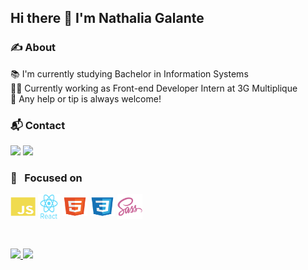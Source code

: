 ## Hi there 👋 I'm Nathalia Galante

### ✍️ About

📚 I'm currently studying Bachelor in Information Systems <br>
👩‍💻 Currently working as Front-end Developer Intern at 3G Multiplique <br>
💬 Any help or tip is always welcome! <br>

### 📬 Contact

<div>
  <a href = "mailto:nathsgg@gmail.com"><img src="https://img.shields.io/badge/Gmail-D14836?style=for-the-badge&logo=gmail&logoColor=white" target="_blank"></a>
  <a href="https://www.linkedin.com/in/nathalia-galante-58a12a125/" target="_blank"><img src="https://img.shields.io/badge/-LinkedIn-%230077B5?style=for-the-badge&logo=linkedin&logoColor=white" target="_blank"></a> 
</div> 

### <b>:brain: &nbsp; Focused on </b></summary><br/>  
<p align="left">
  <img align="center" alt="Js" height="30" width="40" src="https://raw.githubusercontent.com/devicons/devicon/master/icons/javascript/javascript-plain.svg">
  <img align="center" alt="react" width="35" height="40" src="https://raw.githubusercontent.com/devicons/devicon/master/icons/react/react-original-wordmark.svg"/>
  <img align="center" alt="HTML" height="30" width="40" src="https://raw.githubusercontent.com/devicons/devicon/master/icons/html5/html5-original.svg">
  <img align="center" alt="CSS" height="30" width="40" src="https://raw.githubusercontent.com/devicons/devicon/master/icons/css3/css3-original.svg">
  <img align="center" alt="sass" width="40" height="40" src="https://raw.githubusercontent.com/devicons/devicon/master/icons/sass/sass-original.svg"/>
</p>

##

<br>

<div>
  <a href="https://github.com/nathaliagalante">
  <img height="160em" src="https://github-readme-stats.vercel.app/api?username=nathaliagalante&show_icons=true&theme=dracula&include_all_commits=true&count_private=true"/>
  <img height="160em" src="https://github-readme-stats.vercel.app/api/top-langs/?username=nathaliagalante&layout=compact&langs_count=7&theme=dracula"/>
</div>
  
  
